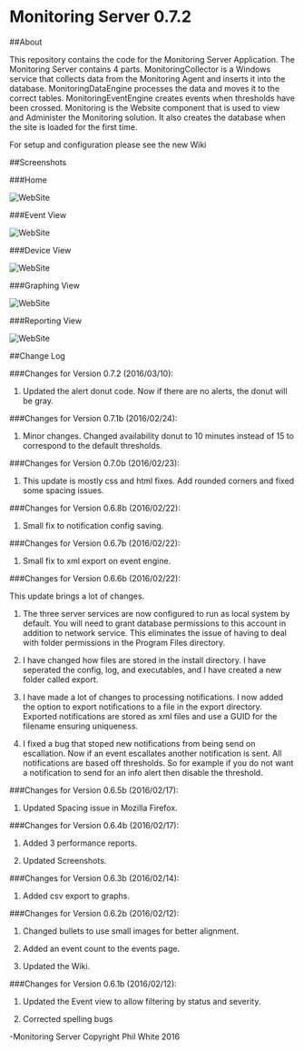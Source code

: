 # Monitoring Server 0.7.2 

##About

This repository contains the code for the Monitoring Server Application.  The Monitoring Server contains 4 parts.  MonitoringCollector is a Windows service that collects data from the Monitoring Agent and inserts it into the database.  MonitoringDataEngine processes the data and moves it to the correct tables.  MonitoringEventEngine creates events when thresholds have been crossed.  Monitoring is the Website component that is used to view and Administer the Monitoring solution.  It also creates the database when the site is loaded for the first time.  


For setup and configuration please see the new Wiki


##Screenshots

###Home

![WebSite](https://raw.githubusercontent.com/philipcwhite/MonitoringServer/master/Screenshots/Home.png)

###Event View

![WebSite](https://raw.githubusercontent.com/philipcwhite/MonitoringServer/master/Screenshots/Events.png)
 
###Device View

![WebSite](https://raw.githubusercontent.com/philipcwhite/MonitoringServer/master/Screenshots/Device.png)
 
###Graphing View

![WebSite](https://raw.githubusercontent.com/philipcwhite/MonitoringServer/master/Screenshots/Graphing.png)
 
###Reporting View

![WebSite](https://raw.githubusercontent.com/philipcwhite/MonitoringServer/master/Screenshots/Reports.png)


##Change Log


###Changes for Version 0.7.2 (2016/03/10):

1.  Updated the alert donut code.  Now if there are no alerts, the donut will be gray.  


###Changes for Version 0.7.1b (2016/02/24):

1.  Minor changes.  Changed availability donut to 10 minutes instead of 15 to correspond to the default thresholds.


###Changes for Version 0.7.0b (2016/02/23):

1.  This update is mostly css and html fixes.  Add rounded corners and fixed some spacing issues.


###Changes for Version 0.6.8b (2016/02/22):

1.  Small fix to notification config saving.


###Changes for Version 0.6.7b (2016/02/22):

1.  Small fix to xml export on event engine.


###Changes for Version 0.6.6b (2016/02/22):

This update brings a lot of changes.  

1.  The three server services are now configured to run as local system by default.  You will need to grant database permissions to this account in addition to network service.  This eliminates the issue of having to deal with folder permissions in the Program Files directory.

2.  I have changed how files are stored in the install directory.  I have seperated the config, log, and executables, and I have created a new folder called export.

3.  I have made a lot of changes to processing notifications.  I now added the option to export notifications to a file  in the export directory.  Exported notifications are stored as xml files and use a GUID for the filename ensuring uniqueness.

4.  I fixed a bug that stoped new notifications from being send on escallation.  Now if an event escallates another notification is sent.  All notifications are based off thresholds.  So for example if you do not want a notification to send for an info alert then disable the threshold.


###Changes for Version 0.6.5b (2016/02/17):

1.  Updated Spacing issue in Mozilla Firefox.


###Changes for Version 0.6.4b (2016/02/17):

1.  Added 3 performance reports.

2.  Updated Screenshots.


###Changes for Version 0.6.3b (2016/02/14):

1.  Added csv export to graphs.


###Changes for Version 0.6.2b (2016/02/12):

1.  Changed bullets to use small images for better alignment.

2.  Added an event count to the events page.

3.  Updated the Wiki.


###Changes for Version 0.6.1b (2016/02/12):

1.  Updated the Event view to allow filtering by status and severity.

2.  Corrected spelling bugs


-Monitoring Server Copyright Phil White 2016
